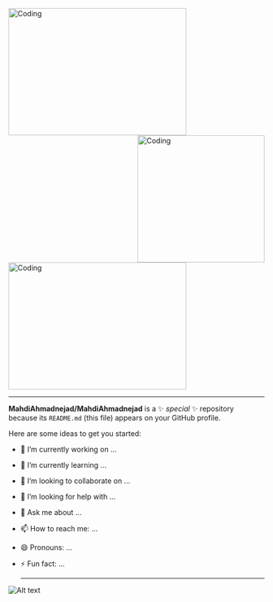 <p float="left">
  <img align="left" alt="Coding" width="350" height="250" src="https://media.giphy.com/media/v1.Y2lkPTc5MGI3NjExbnpldWJyMGlwYjlhMmk5eWdqOWI3M3A5dmF6dXhvaHNkcGJwN3huOCZlcD12MV9pbnRlcm5hbF9naWZfYnlfaWQmY3Q9Zw/zqG2gKQdrGs42MaB5u/giphy.gif">
  <img align="right" alt="Coding" width="250" src="https://media.giphy.com/media/dvkFZr4VBBS6I/giphy.gif">
  <img align="center" alt="Coding" width="350" height="250" src="https://media.giphy.com/media/v1.Y2lkPTc5MGI3NjExejh2eHl3am1sdTZ6OTBncHpnODViaWtkOXF4NDRzbWF6dTUycjA1cyZlcD12MV9pbnRlcm5hbF9naWZfYnlfaWQmY3Q9Zw/ToMjGpHY7KOFhbhX8dy/giphy.gif">
</p>

---

**MahdiAhmadnejad/MahdiAhmadnejad** is a ✨ _special_ ✨ repository because its `README.md` (this file) appears on your GitHub profile.

Here are some ideas to get you started:

- 🔭 I’m currently working on ...
- 🌱 I’m currently learning ...
- 👯 I’m looking to collaborate on ...
- 🤔 I’m looking for help with ...
- 💬 Ask me about ...
- 📫 How to reach me: ...
- 😄 Pronouns: ...
- ⚡ Fun fact: ...

  ---
![Alt text](https://spotify-recently-played-readme.vercel.app/api?user=3177s7r6xsxcxq4hdegyb263t654&count=10&width=600)
